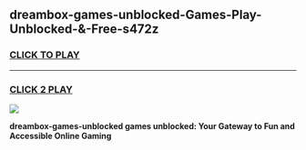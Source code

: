 
## dreambox-games-unblocked-Games-Play-Unblocked-&-Free-s472z
<h3>
<a href="https://premium76.site?title=dreambox-games-unblocked&ref=24A">CLICK TO PLAY</a></h3>
<hr>

<h3>
<a href="https://premium76.site?title=dreambox-games-unblocked&ref=24A">CLICK 2 PLAY</a>
  
</h3>

<a href="https://premium76.site?title=dreambox-games-unblocked&ref=24A"><img src="https://clearcache.store/games.png"></a>


**dreambox-games-unblocked games unblocked: Your Gateway to Fun and Accessible Online Gaming**
